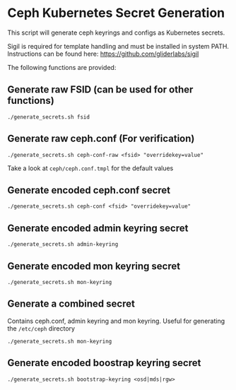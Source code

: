 Ceph Kubernetes Secret Generation
=================================

This script will generate ceph keyrings and configs as Kubernetes secrets.

Sigil is required for template handling and must be installed in system PATH. Instructions can be found here: https://github.com/gliderlabs/sigil

The following functions are provided:

## Generate raw FSID (can be used for other functions)

`./generate_secrets.sh fsid`

## Generate raw ceph.conf (For verification)

`./generate_secrets.sh ceph-conf-raw <fsid> "overridekey=value"`

Take a look at `ceph/ceph.conf.tmpl` for the default values

## Generate encoded ceph.conf secret

`./generate_secrets.sh ceph-conf <fsid> "overridekey=value"`

## Generate encoded admin keyring secret

`./generate_secrets.sh admin-keyring`

## Generate encoded mon keyring secret

`./generate_secrets.sh mon-keyring`

## Generate a combined secret

Contains ceph.conf, admin keyring and mon keyring. Useful for generating the `/etc/ceph` directory

`./generate_secrets.sh mon-keyring`

## Generate encoded boostrap keyring secret

`./generate_secrets.sh bootstrap-keyring <osd|mds|rgw>`
